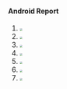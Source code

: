 #### Android Report

1. <img src="https://ws2.sinaimg.cn/large/006tKfTcgy1g18r2x5bldj30u01hcn1z.jpg" style="zoom:30%">

2. <img src="https://ws2.sinaimg.cn/large/006tKfTcgy1g18r2z0p6tj30u01hcaey.jpg" style="zoom:30%">

3. <img src="https://ws1.sinaimg.cn/large/006tKfTcgy1g18r30b9kwj30u01hcmxx.jpg" style="zoom:30%">

4. <img src="https://ws3.sinaimg.cn/large/006tKfTcgy1g18r31wtj2j30u01hcjul.jpg" style="zoom:30%">

5. <img src="https://ws4.sinaimg.cn/large/006tKfTcgy1g18r38h9d2j30u01hcdh1.jpg" style="zoom:30%">

6. <img src="https://ws2.sinaimg.cn/large/006tKfTcgy1g18r3as86aj30u01hcafr.jpg" style="zoom:30%">

7. <img src="https://ws2.sinaimg.cn/large/006tKfTcgy1g18r3ch9aaj30u01hc77c.jpg" style="zoom:30%">

   